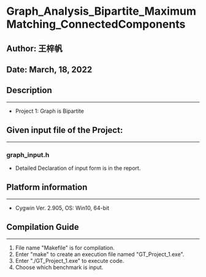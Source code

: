 # Graph_Analysis_Bipartite_MaximumMatching_ConnectedComponents

## Author: 王梓帆

## Date: March, 18, 2022

## Description
--------------------
* Project 1: Graph is Bipartite

## Given input file of the Project:
--------------------
### graph_input.h
* Detailed Declaration of input form is in the report.


## Platform information
--------------------
* Cygwin Ver. 2.905, OS: Win10, 64-bit


## Compilation Guide
--------------------
1. File name "Makefile" is for compilation. 
2. Enter "make" to create an execution file named "GT_Project_1.exe". 
3. Enter "./GT_Project_1.exe" to execute code. 
4. Choose which benchmark is input. 
